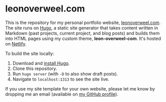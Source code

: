 # leonoverweel.com

This is the repository for my personal portfolio website, [leonoverweel.com](https://leonoverweel.com). The site runs on [Hugo](https://gohugo.io/), a static site generator that takes content written in Markdown (past projects, current project, and blog posts) and builds them into HTML pages using my custom theme, **leon-overweel-com**. It's hosted on [Netlify](https://www.netlify.com/).

To build the site locally:

1. Download and [install Hugo](https://gohugo.io/getting-started/installing).
1. Clone this repository.
1. Run `hugo server` (with `-D` to also show draft posts).
1. Navigate to `localhost:1313` to see the site live.

If you use my site template for your own website, please let me know by dropping me an email (available on [my GitHub profile](https://github.com/leonoverweel)).